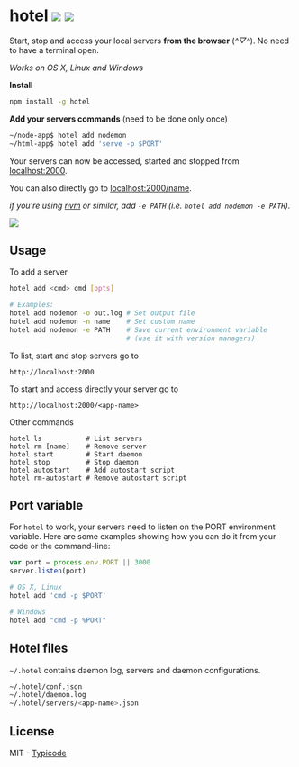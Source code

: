# hotel [![](https://img.shields.io/travis/typicode/hotel.svg)](https://travis-ci.org/typicode/hotel) [![](https://badge.fury.io/js/hotel.svg)](https://www.npmjs.com/package/hotel)

Start, stop and access your local servers __from the browser__ (*^▽^*). No need to have a terminal open.

_Works on OS X, Linux and Windows_

__Install__

```bash
npm install -g hotel
```

__Add your servers commands__ (need to be done only once)

```bash
~/node-app$ hotel add nodemon
~/html-app$ hotel add 'serve -p $PORT'
```

Your servers can now be accessed, started and stopped from [localhost:2000](http://localhost:2000).

You can also directly go to [localhost:2000/name]().

_if you're using [nvm](https://github.com/creationix/nvm) or similar, add `-e PATH` (i.e. `hotel add nodemon -e PATH`)._

![](https://rawgit.com/typicode/hotel/master/screenshot.png)

## Usage

To add a server

```bash
hotel add <cmd> cmd [opts]

# Examples:
hotel add nodemon -o out.log # Set output file
hotel add nodemon -n name    # Set custom name
hotel add nodemon -e PATH    # Save current environment variable
                             # (use it with version managers)
```

To list, start and stop servers go to

```
http://localhost:2000
```

To start and access directly your server go to

```
http://localhost:2000/<app-name>
```

Other commands

```
hotel ls           # List servers
hotel rm [name]    # Remove server
hotel start        # Start daemon
hotel stop         # Stop daemon
hotel autostart    # Add autostart script
hotel rm-autostart # Remove autostart script
```

## Port variable

For `hotel` to work, your servers need to listen on the PORT environment variable.
Here are some examples showing how you can do it from your code or the command-line:

```javascript
var port = process.env.PORT || 3000
server.listen(port)
```

```bash
# OS X, Linux
hotel add 'cmd -p $PORT'

# Windows
hotel add "cmd -p %PORT"
```

## Hotel files

`~/.hotel` contains daemon log, servers and daemon configurations.

```bash
~/.hotel/conf.json
~/.hotel/daemon.log
~/.hotel/servers/<app-name>.json
```

## License

MIT - [Typicode](https://github.com/typicode)
